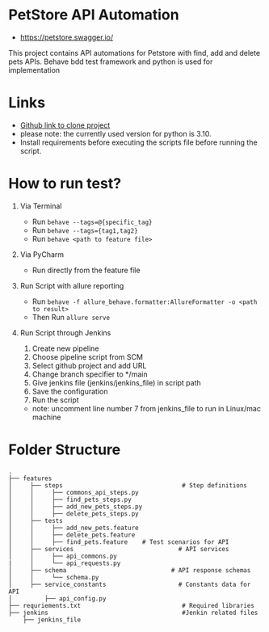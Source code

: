 # PetStore API Automation
* https://petstore.swagger.io/

This project contains API automations for Petstore with find, add and delete pets APIs.
Behave bdd test framework and python is used for implementation

# Links

* [Github link to clone project](https://github.com/vishnumj005/petstore_api_automation.git)
* please note: the currently used version for python is 3.10.
* Install requirements before executing the scripts
  file before running the script.

# How to run test?

1. Via Terminal

    * Run `behave --tags=@{specific_tag}`
    * Run `behave --tags={tag1,tag2}`
    * Run `behave <path to feature file>`

2. Via PyCharm
    * Run directly from the feature file

3. Run Script with allure reporting
   * Run `behave -f allure_behave.formatter:AllureFormatter -o <path to result>`
   * Then Run `allure serve`

4. Run Script through Jenkins
   1. Create new pipeline
   2. Choose pipeline script from SCM
   3. Select github project and add URL
   4. Change branch specifier to */main
   5. Give jenkins file (jenkins/jenkins_file) in script path 
   6. Save the configuration
   7. Run the script
   * note: uncomment line number 7 from jenkins_file to run in Linux/mac machine
   
# Folder Structure

	.
	├── features
	│     ├── steps                                 # Step definitions
	│     │     ├── commons_api_steps.py
	│     │     ├── find_pets_steps.py                           
	│     │     ├── add_new_pets_steps.py
	│     │     ├── delete_pets_steps.py
	│     ├── tests
	│     │     ├── add_new_pets.feature                     	
	│     │     ├── delete_pets.feature
	│     │     ├── find_pets.feature    # Test scenarios for API
	│     ├── services                             # API services
	│     │     ├── api_commons.py
  	|     │     └── api_requests.py
	│     ├── schema                             # API response schemas
	│     │     └── schema.py
    │     ├── service_constants                    # Constants data for API
    │         ├── api_config.py
	├── requriements.txt                            # Required libraries
    ├── jenkins                                     #Jenkin related files
        ├── jenkins_file